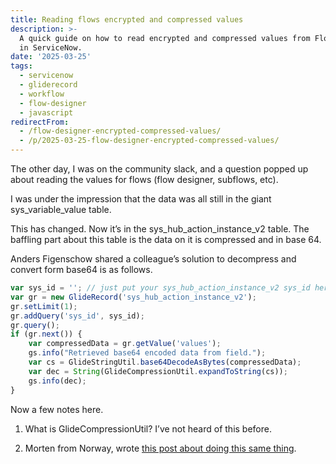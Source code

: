 ```yaml
---
title: Reading flows encrypted and compressed values
description: >-
  A quick guide on how to read encrypted and compressed values from Flow Designer
  in ServiceNow.
date: '2025-03-25'
tags:
  - servicenow
  - gliderecord
  - workflow
  - flow-designer
  - javascript
redirectFrom:
  - /flow-designer-encrypted-compressed-values/
  - /p/2025-03-25-flow-designer-encrypted-compressed-values/
---
```


The other day, I was on the community slack, and a question popped up about reading the values for flows (flow designer, subflows, etc).

I was under the impression that the data was all still in the giant sys_variable_value table.

This has changed. Now it’s in the sys_hub_action_instance_v2 table. The baffling part about this table is the data on it is compressed and in base 64.

Anders Figenschow shared a colleague’s solution to decompress and convert form base64 is as follows. 

```javascript
var sys_id = ''; // just put your sys_hub_action_instance_v2 sys_id here
var gr = new GlideRecord('sys_hub_action_instance_v2');
gr.setLimit(1);
gr.addQuery('sys_id', sys_id);
gr.query();
if (gr.next()) {
    var compressedData = gr.getValue('values');
    gs.info("Retrieved base64 encoded data from field.");
    var cs = GlideStringUtil.base64DecodeAsBytes(compressedData);
    var dec = String(GlideCompressionUtil.expandToString(cs));
    gs.info(dec);
}
```

 Now a few notes here.

1. What is GlideCompressionUtil? I’ve not heard of this before.

2. Morten from Norway, wrote [this post about doing this same thing](https://www.servicenow.com/community/workflow-automation-forum/viewing-the-quot-values-quot-field-of-sys-hub-action-instance-v2/td-p/3149163?utm_source=jace.pro&utm_medium=referral&utm_campaign=reading-flow-s-encrypted-and-compressed-values).